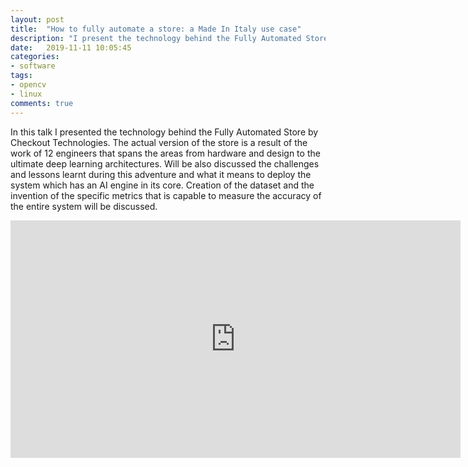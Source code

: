 ```yaml
---
layout: post
title:  "How to fully automate a store: a Made In Italy use case"
description: "I present the technology behind the Fully Automated Store by Checkout Technologies"
date:   2019-11-11 10:05:45
categories:
- software
tags:
- opencv
- linux
comments: true
---
```


In this talk I presented the technology behind the Fully Automated Store by Checkout Technologies. 
The actual version of the store is a result of the work of 12 engineers that spans the areas from hardware 
and design to the ultimate deep learning architectures. Will be also discussed the challenges and lessons learnt during 
this adventure and what it means to deploy the system which has an AI engine in its core. Creation of the dataset
and the invention of the specific metrics that is capable to measure the accuracy of the entire system will be discussed.



<iframe width="720" height="380" src="https://www.youtube.com/embed/he1yelshNc4" frameborder="0" allow="autoplay; encrypted-media" allowfullscreen></iframe>

